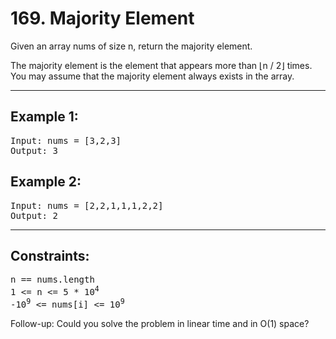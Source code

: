 # 169. Majority Element

Given an array nums of size n, return the majority element.

The majority element is the element that appears more than ⌊n / 2⌋ times. You may assume that the majority element always exists in the array.

---

## Example 1:
<pre>
Input: nums = [3,2,3]
Output: 3
</pre>

## Example 2:
<pre>
Input: nums = [2,2,1,1,1,2,2]
Output: 2
</pre>
 
---

## Constraints:
<pre>
n == nums.length
1 <= n <= 5 * 10<sup>4</sup>
-10<sup>9</sup> <= nums[i] <= 10<sup>9</sup>
</pre>
 

Follow-up: Could you solve the problem in linear time and in O(1) space?